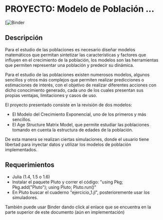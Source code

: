 # PROYECTO: Modelo de Población ...
[![Binder](https://mybinder.org/v2/gh/fonsp/pluto-on-binder/master?urlpath=pluto/open?url=https%3A%2F%2Fgithub.com%2FRDHB%2Fmodelo_poblacional%2Fblob%2Fmaster%2Fejercicio_1.jl)

## Descripción
Para el estudio de las poblaciones es necesario diseñar modelos matemáticos que permitan sintetizar las características y factores que influyen en el crecimiento de la población, los modelos son las herramientas que permiten representar una población y predecir su dinámica.

Para el estudio de las poblaciones existen numerosos modelos, algunos sencillos y otros más complejos que permiten realizar predicciones o estimaciones de interés, con el objetivo de realizar diferentes acciones con dicho conocimiento generado, cada uno de los cuales presentan sus propias ventajas, limitaciones y casos de uso.

El proyecto presentado consiste en la revisión de dos modelos:
* El Modelo del Crecimiento Exponencial, uno de los primeros y más sencillos.
* El Age Structure Matrix Model, que permite estudiar las poblaciones tomando en cuenta la estructura de edades de la población.

De esta manera se realizan ciertas simulaciones, donde el usuario tiene libertad para inyectar datos y utilizar los modelos de población implementados.

## Requerimientos
+ Julia (1.4, 1.5 o 1.6)
+ Instalar el paquete Pluto y correr el código: 
"using Pkg; Pkg.add("Pluto"); using Pluto; Pluto.run()"
+ En Pluto buscar el cuaderno "ejercicio_1.jl", posterioremente usar los simuladores.

También puede usar Binder dando click al enlace que se encuentra en la parte superior de este documento (aún en implementación)
